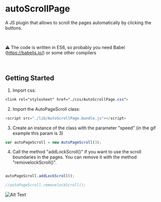 # autoScrollPage
A JS plugin that allows to scroll the pages automatically by clicking the buttons.

<br>

:warning: The code is written in ES6, so probably you need Babel (https://babeljs.io/) or some other compilers

<br>

## Getting Started
1) Import css: 
```css
<link rel="stylesheet" href="./css/AutoScrollPage.css">
```
2) Import the AutoPageScroll class:
```javascript
<script src="./lib/AutoScrollPage.bundle.js"></script>
```
3) Create an instance of the class with the parameter "speed" (in the gif example this param is 3)
```javascript
var autoPageScroll = new AutoPageScroll(3);
```
4) Call the method "addLockScroll()" if you want to use the scroll boundaries in the pages. You can remove it with the method "removelockScroll()".
```javascript

autoPageScroll.addLockScroll(); 

//autoPageScroll.removelockScroll();
```

![Alt Text](https://media.giphy.com/media/APqdCCpIZw7JD5xHok/giphy.gif)
